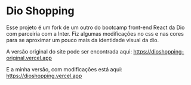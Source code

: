 # Dio Shopping

Esse projeto é um fork de um outro do bootcamp front-end React da Dio com parceiria com a Inter.
Fiz algumas modificações no css e nas cores para se aproximar um pouco mais da identidade visual da dio.

A versão original do site pode ser encontrada aqui: https://dioshopping-original.vercel.app

E a minha versão, com modificações está aqui: https://dioshopping.vercel.app 
